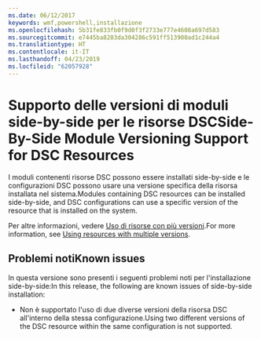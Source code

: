 ```yaml
---
ms.date: 06/12/2017
keywords: wmf,powershell,installazione
ms.openlocfilehash: 5b31fe833fb0f9d0f3f2733e777e4608a697d583
ms.sourcegitcommit: e7445ba8203da304286c591ff513900ad1c244a4
ms.translationtype: HT
ms.contentlocale: it-IT
ms.lasthandoff: 04/23/2019
ms.locfileid: "62057928"
---
```

# <a name="side-by-side-module-versioning-support-for-dsc-resources"></a><span data-ttu-id="6b73f-102">Supporto delle versioni di moduli side-by-side per le risorse DSC</span><span class="sxs-lookup"><span data-stu-id="6b73f-102">Side-By-Side Module Versioning Support for DSC Resources</span></span>

<span data-ttu-id="6b73f-103">I moduli contenenti risorse DSC possono essere installati side-by-side e le configurazioni DSC possono usare una versione specifica della risorsa installata nel sistema.</span><span class="sxs-lookup"><span data-stu-id="6b73f-103">Modules containing DSC resources can be installed side-by-side, and DSC configurations can use a specific version of the resource that is installed on the system.</span></span>

<span data-ttu-id="6b73f-104">Per altre informazioni, vedere [Uso di risorse con più versioni](https://msdn.microsoft.com/powershell/dsc/sxsresource).</span><span class="sxs-lookup"><span data-stu-id="6b73f-104">For more information, see [Using resources with multiple versions](https://msdn.microsoft.com/powershell/dsc/sxsresource).</span></span>

## <a name="known-issues"></a><span data-ttu-id="6b73f-105">Problemi noti</span><span class="sxs-lookup"><span data-stu-id="6b73f-105">Known issues</span></span>

<span data-ttu-id="6b73f-106">In questa versione sono presenti i seguenti problemi noti per l'installazione side-by-side:</span><span class="sxs-lookup"><span data-stu-id="6b73f-106">In this release, the following are known issues of side-by-side installation:</span></span>

-   <span data-ttu-id="6b73f-107">Non è supportato l'uso di due diverse versioni della risorsa DSC all'interno della stessa configurazione.</span><span class="sxs-lookup"><span data-stu-id="6b73f-107">Using two different versions of the DSC resource within the same configuration is not supported.</span></span>
